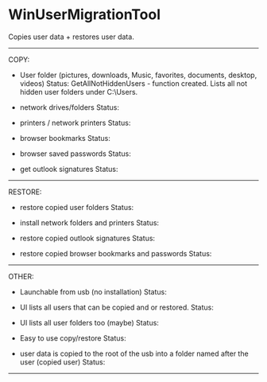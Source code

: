 # WinUserMigrationTool
Copies user data + restores user data.

------------------------------------------------------------------------------------------
COPY:

- User folder (pictures, downloads, Music, favorites, documents, desktop, videos)
Status:
GetAllNotHiddenUsers - function created. Lists all not hidden user folders under C:\Users.

- network drives/folders
Status:


- printers / network printers
Status:


- browser bookmarks
Status:


- browser saved passwords
Status:


- get outlook signatures
Status:


------------------------------------------------------------------------------------------

RESTORE:

- restore copied user folders
Status:


- install network folders and printers
Status:


- restore copied outlook signatures
Status:


- restore copied browser bookmarks and passwords
Status:


------------------------------------------------------------------------------------------

OTHER:

- Launchable from usb (no installation)
Status:


- UI lists all users that can be copied and or restored.
Status:


- UI lists all user folders too (maybe)
Status:


- Easy to use copy/restore
Status:


- user data is copied to the root of the usb into a folder named after the user (copied user)
Status:


------------------------------------------------------------------------------------------